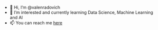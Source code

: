 - 👋 Hi, I’m @valenradovich
- 👀 I’m interested and currently learning Data Science, Machine Learning and AI
- 📫 You can reach me [here](https://valentinfr.carrd.co)

<!---
valenradovich/valenradovich is a ✨ special ✨ repository because its `README.md` (this file) appears on your GitHub profile.
You can click the Preview link to take a look at your changes.
--->
